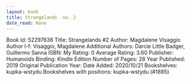 ```yaml
---
layout: book
title: Strangelands  no. 2
date_read: None
---
```


Book Id: 52297636
Title: Strangelands #2
Author: Magdalene Visaggio
Author l-f: Visaggio, Magdalene
Additional Authors: Darcie Little Badger, Guillermo Sanna
ISBN: 
My Rating: 0
Average Rating: 3.60
Publisher: Humanoids
Binding: Kindle Edition
Number of Pages: 28
Year Published: 2019
Original Publication Year: 
Date Added: 2020/10/21
Bookshelves: kupka-wstydu
Bookshelves with positions: kupka-wstydu (#1885)

